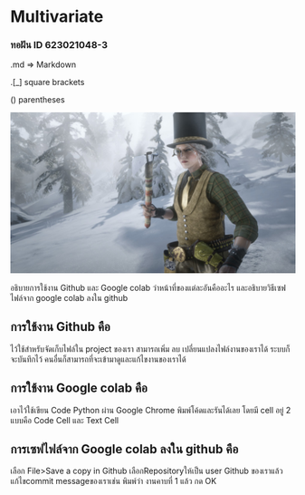 # Multivariate

### ทอฝัน ID 623021048-3

.md => Markdown

.[_] square brackets

 () parentheses
 
 ![my_pic](20210111162909_1.jpg)
 
อธิบายการใช้งาน Github และ Google colab ว่าหน้าที่ของแต่ละอันคืออะไร และอธิบายวิธีเซฟไฟล์จาก google colab ลงใน github


## การใช้งาน Github คือ 
ไว้ใช้สำหรับจัดเก็บไฟล์ใน project ของเรา สามารถเพิ่ม ลบ เปลี่ยนแปลงไฟล์งานของเราได้ ระบบก็จะบันทึกไว้ คนอื่นก็สามารถที่จะเข้ามาดูและแก้ไขงานของเราได้

## การใช้งาน Google colab คือ 
เอาไว้ใช้เขียน Code Python ผ่าน Google Chrome พิมพ์โค้ดและรันได้เลย โดยมี cell อยู่ 2 แบบคือ Code Cell และ Text Cell

## การเซฟไฟล์จาก Google colab ลงใน github คือ
เลือก File>Save a copy in Github เลือกRepositoryให้เป็น user Github ของเราแล้ว แก้ไขcommit messageของเราเช่น พิมพ์ว่า งานคาบที่ 1 แล้ว กด OK
